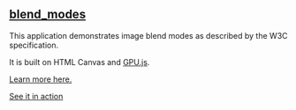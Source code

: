 [blend_modes](https://srmullen.github.io/blend_modes/)
----------------------------------------------------------

This application demonstrates image blend modes as described by the W3C specification.

It is built on HTML Canvas and [GPU.js](https://gpu.rocks/#/).

[Learn more here.](https://www.srmullen.com/articles/blend-modes/)

[See it in action](https://srmullen.github.io/blend_modes/)